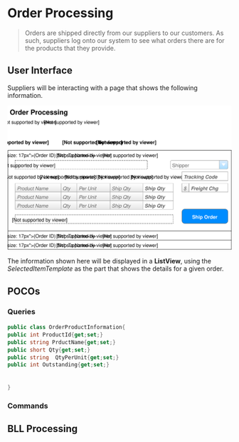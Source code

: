 # Order Processing

> Orders are shipped directly from our suppliers to our customers. As such, suppliers log onto our system to see what orders there are for the products that they provide.

## User Interface

Suppliers will be interacting with a page that shows the following information.

![Mockup](./Shipping-Orders.svg)

The information shown here will be displayed in a **ListView**, using the *SelectedItemTemplate* as the part that shows the details for a given order.

## POCOs

### Queries
```csharp
public class OrderProductInformation{
public int ProductId{get;set;}
public string PrductName{get;set;}
public short Qty{get;set;}
public string  QtyPerUnit{get;set;}
public int Outstanding{get;set;}
                

}
```
### Commands

## BLL Processing

